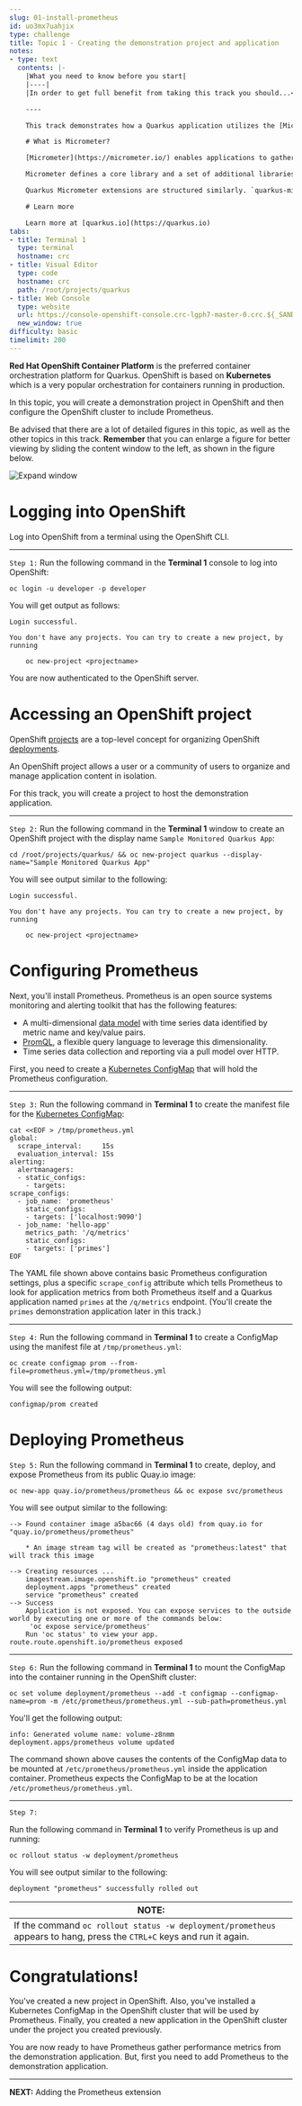 ```yaml
---
slug: 01-install-prometheus
id: uo3mx7uahjix
type: challenge
title: Topic 1 - Creating the demonstration project and application
notes:
- type: text
  contents: |-
    |What you need to know before you start|
    |----|
    |In order to get full benefit from taking this track you should...<br>• Be comfortable working at the command line in a terminal window.<br>• Have a working knowledge of the [Spring](https://spring.io/) framework for Java.<br>• Have a general understanding about the purpose and use of [OpenShift](https://www.redhat.com/en/technologies/cloud-computing/openshift/container-platform) as a management framework for Linux containers.<br>• Have a general understanding about using a [Java resource class](https://access.redhat.com/documentation/en-us/red_hat_jboss_fuse/6.0/html/developing_restful_web_services/restintro) to create RESTful endpoints to get and send data to and from a RESTful application. <br>• Have an introductory understanding of how to use Quarkus to create applications that run on Red Hat OpenShift.<br>• Have a general understanding of the purpose and use of [Prometheus](https://prometheus.io/docs/introduction/overview/) and [Grafana](https://grafana.com/) monitoring and reporting tools. Having an understanding of [counters](https://prometheus.io/docs/concepts/metric_types/#counter) and [gauges](https://prometheus.io/docs/concepts/metric_types/#gauge) under Prometheus is particularly useful.|

    ----

    This track demonstrates how a Quarkus application utilizes the [Micrometer Metrics](https://quarkus.io/guides/micrometer) extension to produce and observe metrics generated by the application.

    # What is Micrometer?

    [Micrometer](https://micrometer.io/) enables applications to gather various metrics and statistics that provide insights into what is happening inside the application. This information helps pinpoint issues, provide long term trend data for capacity planning and pro-active discovery of issues. For example, Micrometer can report when disk usage grows without bounds. Such metrics can also help those scheduling systems decide when to scale a particular application to run on more or fewer machines.

    Micrometer defines a core library and a set of additional libraries that support different monitoring systems.

    Quarkus Micrometer extensions are structured similarly. `quarkus-micrometer` provides core micrometer support and runtime integration. In addition, other supporting Quarkus and [Quarkiverse](https://quarkus.io/blog/quarkiverse/) extensions include additional dependencies and requirements to support specific monitoring systems.

    # Learn more

    Learn more at [quarkus.io](https://quarkus.io)
tabs:
- title: Terminal 1
  type: terminal
  hostname: crc
- title: Visual Editor
  type: code
  hostname: crc
  path: /root/projects/quarkus
- title: Web Console
  type: website
  url: https://console-openshift-console.crc-lgph7-master-0.crc.${_SANDBOX_ID}.instruqt.io
  new_window: true
difficulty: basic
timelimit: 200
---
```

**Red Hat OpenShift Container Platform** is the preferred container orchestration platform for Quarkus. OpenShift is based on **Kubernetes** which is a very popular orchestration for containers running in production.

In this topic, you will create a demonstration project in OpenShift and then configure the OpenShift cluster to include Prometheus.

Be advised that there are a lot of detailed figures in this topic, as well as the other topics in this track. **Remember** that you can enlarge a figure for better viewing by sliding the content window to the left, as shown in the figure below.

![Expand window](../assets/expand-instruqt-window.png)

# Logging into OpenShift

Log into OpenShift from a terminal using the OpenShift CLI.

----

`Step 1:` Run the following command in the **Terminal 1** console to log into OpenShift:

```
oc login -u developer -p developer
```

You will get output as follows:

```
Login successful.

You don't have any projects. You can try to create a new project, by running

    oc new-project <projectname>
```

You are now authenticated to the OpenShift server.

# Accessing an OpenShift project

OpenShift [projects](https://docs.openshift.com/container-platform/latest/rest_api/project_apis/project-project-openshift-io-v1.html)
are a top-level concept for organizing OpenShift [deployments](https://docs.openshift.com/container-platform/latest/applications/deployments/what-deployments-are.html).

An OpenShift project allows a user or a community of users to organize and manage application content in isolation.

For this track, you will create a project to host the demonstration application.

----

`Step 2:` Run the following command in the **Terminal 1** window to create an OpenShift project with the display name `Sample Monitored Quarkus App`:

```
cd /root/projects/quarkus/ && oc new-project quarkus --display-name="Sample Monitored Quarkus App"
```

You will see output similar to the following:

```
Login successful.

You don't have any projects. You can try to create a new project, by running

    oc new-project <projectname>
```

# Configuring Prometheus

Next, you'll install Prometheus. Prometheus is an open source systems monitoring and alerting toolkit that has the following features:

* A multi-dimensional [data model](https://prometheus.io/docs/concepts/data_model/) with time series data identified by metric name and key/value pairs.
* [PromQL](https://prometheus.io/docs/prometheus/latest/querying/basics/), a flexible query language to leverage this dimensionality.
* Time series data collection and reporting via a pull model over HTTP.

First, you need to create a [Kubernetes ConfigMap](https://developers.redhat.com/blog/2021/04/28/kubernetes-configuration-patterns-part-1-patterns-for-kubernetes-primitives#) that will hold the Prometheus configuration.

----

`Step 3:`  Run the following command in  **Terminal 1** to create the manifest file for the [Kubernetes ConfigMap](https://kubernetes.io/docs/concepts/configuration/configmap/):


```
cat <<EOF > /tmp/prometheus.yml
global:
  scrape_interval:     15s
  evaluation_interval: 15s
alerting:
  alertmanagers:
  - static_configs:
    - targets:
scrape_configs:
  - job_name: 'prometheus'
    static_configs:
    - targets: ['localhost:9090']
  - job_name: 'hello-app'
    metrics_path: '/q/metrics'
    static_configs:
    - targets: ['primes']
EOF
```

The YAML file shown above contains basic Prometheus configuration settings, plus a specific `scrape_config` attribute which tells Prometheus to look for application metrics from both Prometheus itself and a Quarkus application named `primes` at the `/q/metrics` endpoint. (You'll create the `primes` demonstration application later in this track.)

----

`Step 4:` Run the following command in  **Terminal 1** to create a ConfigMap using the manifest file at `/tmp/prometheus.yml`:

```
oc create configmap prom --from-file=prometheus.yml=/tmp/prometheus.yml
```

You will see the following output:

```
configmap/prom created
```

# Deploying Prometheus

`Step 5:` Run the following command in  **Terminal 1** to create, deploy, and expose Prometheus from its public Quay.io image:


```
oc new-app quay.io/prometheus/prometheus && oc expose svc/prometheus
```

You will see output similar to the following:

```
--> Found container image a5bac66 (4 days old) from quay.io for "quay.io/prometheus/prometheus"

    * An image stream tag will be created as "prometheus:latest" that will track this image

--> Creating resources ...
    imagestream.image.openshift.io "prometheus" created
    deployment.apps "prometheus" created
    service "prometheus" created
--> Success
    Application is not exposed. You can expose services to the outside world by executing one or more of the commands below:
     'oc expose service/prometheus'
    Run 'oc status' to view your app.
route.route.openshift.io/prometheus exposed
```

----

`Step 6:` Run the following command in  **Terminal 1** to mount the ConfigMap into the container running in the OpenShift cluster:

```
oc set volume deployment/prometheus --add -t configmap --configmap-name=prom -m /etc/prometheus/prometheus.yml --sub-path=prometheus.yml
```

You'll get the following output:

```
info: Generated volume name: volume-z8nmm
deployment.apps/prometheus volume updated
```

The command shown above causes the contents of the ConfigMap data to be mounted at `/etc/prometheus/prometheus.yml` inside the application container. Prometheus expects the ConfigMap to be at the location `/etc/prometheus/prometheus.yml`.

----

`Step 7:`

Run the following command in  **Terminal 1** to verify Prometheus is up and running:

```
oc rollout status -w deployment/prometheus
```

You will see output similar to the following:

```
deployment "prometheus" successfully rolled out
```
|NOTE:|
|----|
|If the command `oc rollout status -w deployment/prometheus` appears to hang, press the `CTRL+C` keys and run it again.|

# Congratulations!

You've created a new project in OpenShift. Also, you've installed a Kubernetes ConfigMap in the OpenShift cluster that will be used by Prometheus. Finally, you created a new application in the OpenShift cluster under the project you created previously.

You are now ready to have Prometheus gather performance metrics from the demonstration application. But, first you need to add Prometheus to the demonstration application.

----

**NEXT:** Adding the Prometheus extension
